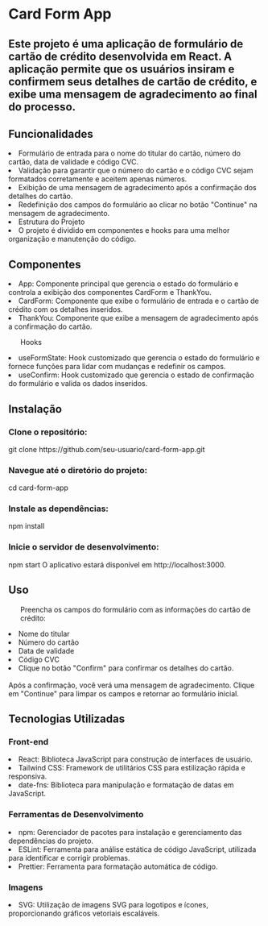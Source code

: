 <h1>Card Form App</h1>
<h2>Este projeto é uma aplicação de formulário de cartão de crédito desenvolvida em React. A aplicação permite que os usuários insiram e confirmem seus detalhes de cartão de crédito, e exibe uma mensagem de agradecimento ao final do processo.</h2>

<h2>Funcionalidades</h2>
<li>Formulário de entrada para o nome do titular do cartão, número do cartão, data de validade e código CVC.</li>
<li>Validação para garantir que o número do cartão e o código CVC sejam formatados corretamente e aceitem apenas números.</li>
<li>Exibição de uma mensagem de agradecimento após a confirmação dos detalhes do cartão.</li>
<li>Redefinição dos campos do formulário ao clicar no botão "Continue" na mensagem de agradecimento.</li>
<li>Estrutura do Projeto</li>
<li>O projeto é dividido em componentes e hooks para uma melhor organização e manutenção do código.</li>

<h2>Componentes</h2>
<li>App: Componente principal que gerencia o estado do formulário e controla a exibição dos componentes CardForm e ThankYou.</li>
<li>CardForm: Componente que exibe o formulário de entrada e o cartão de crédito com os detalhes inseridos.</li>
<li>ThankYou: Componente que exibe a mensagem de agradecimento após a confirmação do cartão.</li>
<ul>Hooks</ul>
<li>useFormState: Hook customizado que gerencia o estado do formulário e fornece funções para lidar com mudanças e redefinir os campos.</li>
<li>useConfirm: Hook customizado que gerencia o estado de confirmação do formulário e valida os dados inseridos.</li>

<h2>Instalação</h2>

<h3>Clone o repositório:</h3>
git clone https://github.com/seu-usuario/card-form-app.git
  
<h3>Navegue até o diretório do projeto:</h3>
cd card-form-app
  
<h3>Instale as dependências:</h3>
npm install
  
<h3>Inicie o servidor de desenvolvimento:</h3>
npm start
O aplicativo estará disponível em http://localhost:3000.

<h2>Uso</h2>
<ul>Preencha os campos do formulário com as informações do cartão de crédito:</ul>

<li>Nome do titular</li>
<li>Número do cartão</li>
<li>Data de validade</li>
<li>Código CVC</li>
<li>Clique no botão "Confirm" para confirmar os detalhes do cartão.</li>
<br/>
Após a confirmação, você verá uma mensagem de agradecimento. Clique em "Continue" para limpar os campos e retornar ao formulário inicial.

<h2>Tecnologias Utilizadas
<h3>Front-end</h3>
<li>React: Biblioteca JavaScript para construção de interfaces de usuário.
<li>Tailwind CSS: Framework de utilitários CSS para estilização rápida e responsiva.
<li>date-fns: Biblioteca para manipulação e formatação de datas em JavaScript.
<h3>Ferramentas de Desenvolvimento</h3>
<li>npm: Gerenciador de pacotes para instalação e gerenciamento das dependências do projeto.
<li>ESLint: Ferramenta para análise estática de código JavaScript, utilizada para identificar e corrigir problemas.
<li>Prettier: Ferramenta para formatação automática de código.
<h3>Imagens</h3>
<li>SVG: Utilização de imagens SVG para logotipos e ícones, proporcionando gráficos vetoriais escaláveis.
